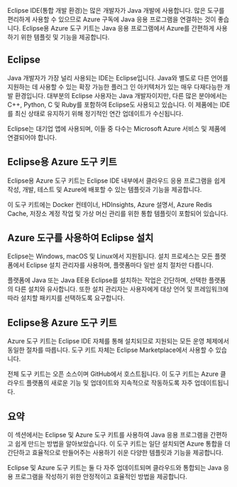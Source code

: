 Eclipse IDE(통합 개발 환경)는 많은 개발자가 Java 개발에 사용합니다. 많은 도구를 편리하게 사용할 수 있으므로 Azure 구독에 Java 응용 프로그램을 연결하는 것이 좋습니다. Eclipse용 Azure 도구 키트는 Java 응용 프로그램에서 Azure를 간편하게 사용하기 위한 템플릿 및 기능을 제공합니다.

## <a name="eclipse"></a>Eclipse

Java 개발자가 가장 널리 사용되는 IDE는 Eclipse입니다. Java와 별도로 다른 언어를 지원하는 데 사용할 수 있는 확장 가능한 플러그 인 아키텍처가 있는 매우 다재다능한 개발 환경입니다. 대부분의 Eclipse 사용자는 Java 개발자이지만, 다른 많은 분야에서는 C++, Python, C 및 Ruby를 포함하여 Eclipse도 사용되고 있습니다. 이 제품에는 IDE를 최신 상태로 유지하기 위해 정기적인 연간 업데이트가 수신됩니다.

Eclipse는 대기업 앱에 사용되며, 이들 중 다수는 Microsoft Azure 서비스 및 제품에 연결되어야 합니다.

## <a name="azure-toolkit-for-eclipse"></a>Eclipse용 Azure 도구 키트

Eclipse용 Azure 도구 키트는 Eclipse IDE 내부에서 클라우드 응용 프로그램을 쉽게 작성, 개발, 테스트 및 Azure에 배포할 수 있는 템플릿과 기능을 제공합니다.

이 도구 키트에는 Docker 컨테이너, HDInsights, Azure 설명서, Azure Redis Cache, 저장소 계정 작업 및 가상 머신 관리를 위한 통합 템플릿이 포함되어 있습니다.

## <a name="installation-of-eclipse-with-azure-tooling"></a>Azure 도구를 사용하여 Eclipse 설치

Eclipse는 Windows, macOS 및 Linux에서 지원됩니다. 설치 프로세스는 모든 플랫폼에서 Eclipse 설치 관리자를 사용하며, 플랫폼마다 일반 설치 절차만 다릅니다.

플랫폼에 Java 또는 Java EE용 Eclipse를 설치하는 작업은 간단하며, 선택한 플랫폼의 다른 설치와 유사합니다. 또한 설치 관리자는 사용자에게 대상 언어 및 프레임워크에 따라 설치할 패키지를 선택하도록 요구합니다.

## <a name="the-azure-toolkit-for-eclipse"></a>Eclipse용 Azure 도구 키트

Azure 도구 키트는 Eclipse IDE 자체를 통해 설치되므로 지원되는 모든 운영 체제에서 동일한 절차를 따릅니다. 도구 키트 자체는 Eclipse Marketplace에서 사용할 수 있습니다.

전체 도구 키트는 오픈 소스이며 GitHub에서 호스트됩니다. 이 도구 키트는 Azure 클라우드 플랫폼의 새로운 기능 및 업데이트와 지속적으로 작동하도록 자주 업데이트됩니다.

## <a name="summary"></a>요약

이 섹션에서는 Eclipse 및 Azure 도구 키트를 사용하여 Java 응용 프로그램을 간편하고 쉽게 만드는 방법을 알아보았습니다. 이 도구 키트는 일단 설치되면 Azure 통합을 더 간단하고 효율적으로 만들어주는 사용하기 쉬운 다양한 템플릿과 기능을 제공합니다.

Eclipse 및 Azure 도구 키트는 둘 다 자주 업데이트되며 클라우드와 통합되는 Java 응용 프로그램을 작성하기 위한 안정적이고 효율적인 방법을 제공합니다.
